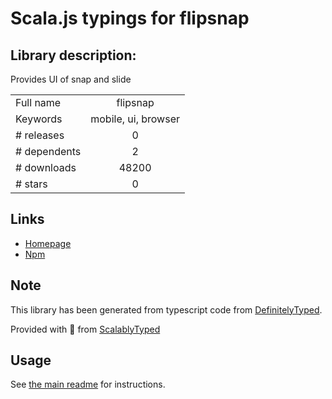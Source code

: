 
# Scala.js typings for flipsnap


## Library description:
Provides UI of snap and slide

|                    |                 |
| ------------------ | :-------------: |
| Full name          | flipsnap |
| Keywords           | mobile, ui, browser |
| # releases         | 0 |
| # dependents       | 2 |
| # downloads        | 48200 |
| # stars            | 0 |

## Links
- [Homepage](https://github.com/hokaccha/js-flipsnap)
- [Npm](https://www.npmjs.com/package/flipsnap)
    


## Note
This library has been generated from typescript code from [DefinitelyTyped](https://definitelytyped.org).

Provided with :purple_heart: from [ScalablyTyped](https://github.com/oyvindberg/ScalablyTyped)

## Usage
See [the main readme](../../readme.md) for instructions.


